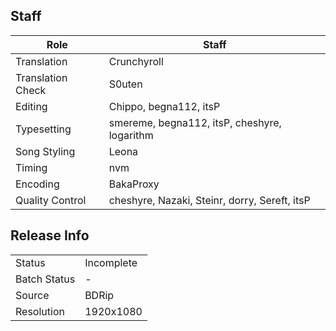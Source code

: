 ## Staff

| Role              | Staff                                         |
|-------------------|-----------------------------------------------|
| Translation       | Crunchyroll                                   |
| Translation Check | S0uten                                        |
| Editing           | Chippo, begna112, itsP                        |
| Typesetting       | smereme, begna112, itsP, cheshyre, logarithm  |
| Song Styling      | Leona                                         |
| Timing            | nvm                                           |
| Encoding          | BakaProxy                                     |
| Quality Control   | cheshyre, Nazaki, Steinr, dorry, Sereft, itsP |

## Release Info

|              |            |
|--------------|------------|
| Status       | Incomplete |
| Batch Status | -          |
| Source       | BDRip      |
| Resolution   | 1920x1080  |
